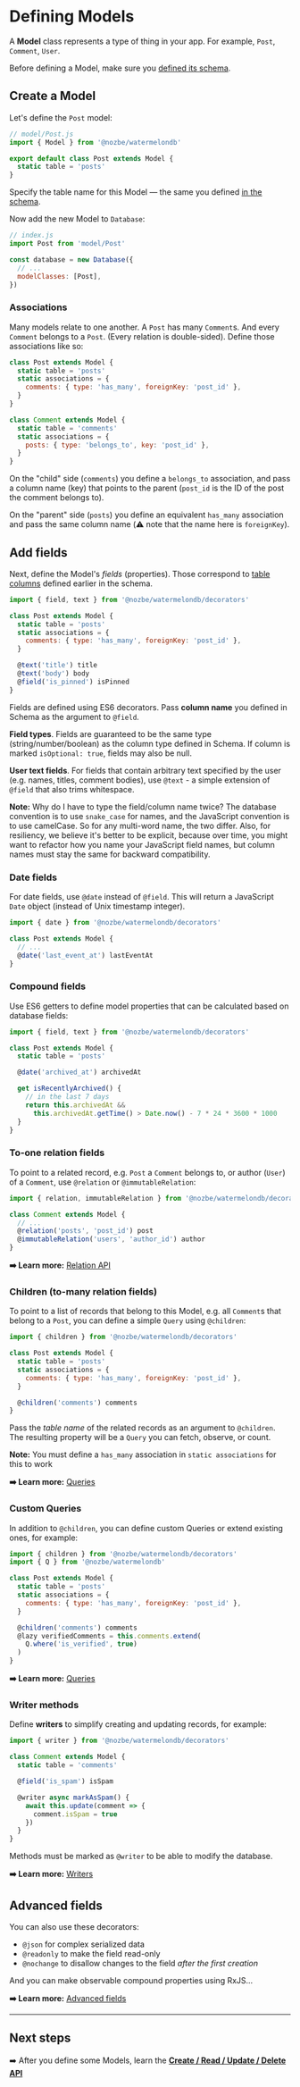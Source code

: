 # Defining Models

A **Model** class represents a type of thing in your app. For example, `Post`, `Comment`, `User`.

Before defining a Model, make sure you [defined its schema](./Schema.md).

## Create a Model

Let's define the `Post` model:

```js
// model/Post.js
import { Model } from '@nozbe/watermelondb'

export default class Post extends Model {
  static table = 'posts'
}
```

Specify the table name for this Model — the same you defined [in the schema](./Schema.md).

Now add the new Model to `Database`:

```js
// index.js
import Post from 'model/Post'

const database = new Database({
  // ...
  modelClasses: [Post],
})
```

### Associations

Many models relate to one another. A `Post` has many `Comment`s. And every `Comment` belongs to a `Post`. (Every relation is double-sided). Define those associations like so:

```js
class Post extends Model {
  static table = 'posts'
  static associations = {
    comments: { type: 'has_many', foreignKey: 'post_id' },
  }
}

class Comment extends Model {
  static table = 'comments'
  static associations = {
    posts: { type: 'belongs_to', key: 'post_id' },
  }
}
```

On the "child" side (`comments`) you define a `belongs_to` association, and pass a column name (key) that points to the parent (`post_id` is the ID of the post the comment belongs to).

On the "parent" side (`posts`) you define an equivalent `has_many` association and pass the same column name (⚠️ note that the name here is `foreignKey`).

## Add fields

Next, define the Model's _fields_ (properties). Those correspond to [table columns](./Schema.md) defined earlier in the schema.

```js
import { field, text } from '@nozbe/watermelondb/decorators'

class Post extends Model {
  static table = 'posts'
  static associations = {
    comments: { type: 'has_many', foreignKey: 'post_id' },
  }

  @text('title') title
  @text('body') body
  @field('is_pinned') isPinned
}
```

Fields are defined using ES6 decorators. Pass **column name** you defined in Schema as the argument to `@field`.

**Field types**. Fields are guaranteed to be the same type (string/number/boolean) as the column type defined in Schema. If column is marked `isOptional: true`, fields may also be null.

**User text fields**. For fields that contain arbitrary text specified by the user (e.g. names, titles, comment bodies), use `@text` - a simple extension of `@field` that also trims whitespace.

**Note:** Why do I have to type the field/column name twice? The database convention is to use `snake_case` for names, and the JavaScript convention is to use camelCase. So for any multi-word name, the two differ. Also, for resiliency, we believe it's better to be explicit, because over time, you might want to refactor how you name your JavaScript field names, but column names must stay the same for backward compatibility.

### Date fields

For date fields, use `@date` instead of `@field`. This will return a JavaScript `Date` object (instead of Unix timestamp integer).

```js
import { date } from '@nozbe/watermelondb/decorators'

class Post extends Model {
  // ...
  @date('last_event_at') lastEventAt
}
```

### Compound fields

Use ES6 getters to define model properties that can be calculated based on database fields:

```js
import { field, text } from '@nozbe/watermelondb/decorators'

class Post extends Model {
  static table = 'posts'

  @date('archived_at') archivedAt

  get isRecentlyArchived() {
    // in the last 7 days
    return this.archivedAt &&
      this.archivedAt.getTime() > Date.now() - 7 * 24 * 3600 * 1000
  }
}
```

### To-one relation fields

To point to a related record, e.g. `Post` a `Comment` belongs to, or author (`User`) of a `Comment`, use `@relation` or `@immutableRelation`:

```js
import { relation, immutableRelation } from '@nozbe/watermelondb/decorators'

class Comment extends Model {
  // ...
  @relation('posts', 'post_id') post
  @immutableRelation('users', 'author_id') author
}
```

**➡️ Learn more:** [Relation API](./Relation.md)

### Children (to-many relation fields)

To point to a list of records that belong to this Model, e.g. all `Comment`s that belong to a `Post`, you can define a simple `Query` using `@children`:

```js
import { children } from '@nozbe/watermelondb/decorators'

class Post extends Model {
  static table = 'posts'
  static associations = {
    comments: { type: 'has_many', foreignKey: 'post_id' },
  }

  @children('comments') comments
}
```

Pass the _table name_ of the related records as an argument to `@children`. The resulting property will be a `Query` you can fetch, observe, or count.

**Note:** You must define a `has_many` association in `static associations` for this to work

**➡️ Learn more:** [Queries](./Query.md)

### Custom Queries

In addition to `@children`, you can define custom Queries or extend existing ones, for example:

```js
import { children } from '@nozbe/watermelondb/decorators'
import { Q } from '@nozbe/watermelondb'

class Post extends Model {
  static table = 'posts'
  static associations = {
    comments: { type: 'has_many', foreignKey: 'post_id' },
  }

  @children('comments') comments
  @lazy verifiedComments = this.comments.extend(
    Q.where('is_verified', true)
  )
}
```

**➡️ Learn more:** [Queries](./Query.md)

### Writer methods

Define **writers** to simplify creating and updating records, for example:

```js
import { writer } from '@nozbe/watermelondb/decorators'

class Comment extends Model {
  static table = 'comments'

  @field('is_spam') isSpam

  @writer async markAsSpam() {
    await this.update(comment => {
      comment.isSpam = true
    })
  }
}
```

Methods must be marked as `@writer` to be able to modify the database.

**➡️ Learn more:** [Writers](./Writers.md)

## Advanced fields

You can also use these decorators:

- `@json` for complex serialized data
- `@readonly` to make the field read-only
- `@nochange` to disallow changes to the field _after the first creation_

And you can make observable compound properties using RxJS...

**➡️ Learn more:** [Advanced fields](./Advanced/AdvancedFields.md)

* * *

## Next steps

➡️ After you define some Models, learn the [**Create / Read / Update / Delete API**](./CRUD.md)
